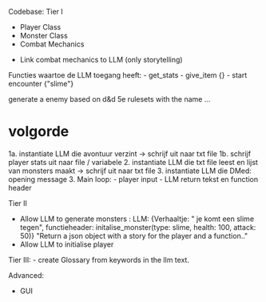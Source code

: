 Codebase:
Tier I
- Player Class
- Monster Class
- Combat Mechanics
>
- Link combat mechanics to LLM (only storytelling)

Functies waartoe de LLM toegang heeft:
    - get_stats
    - give_item {}
    - start encounter {"slime"} 

generate a enemy based on d&d 5e rulesets with the name ... 

# volgorde
1a. instantiate LLM die avontuur verzint -> schrijf uit naar txt file
1b. schrijf player stats uit naar file / variabele
2. instantiate LLM die txt file leest en lijst van monsters maakt -> schrijf uit naar txt file
3. instantiate LLM die DMed: opening message
3. Main loop:
    - player input
    - LLM return tekst en function header
    

Tier II
- Allow LLM to generate monsters :
LLM: {Verhaaltje: " je komt een slime tegen", functieheader: initalise_monster(type: slime, health: 100, attack: 50)}
"Return a json object with a story for the player and a function.."
- Allow LLM to initialise player 

Tier III:
    - create Glossary from keywords in the llm text.

Advanced:
- GUI
